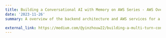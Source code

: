 ```yaml
---
title: Building a Conversational AI with Memory on AWS Series - AWS Overview
date: '2023-11-26'
summary: A overview of the backend architecture and AWS services for a conversational AI with Memmory

external_link: https://medium.com/@yinzhouw22/building-a-multi-turn-conversational-ai-on-aws-series-aws-overview-153bdf79eda3
---
```


